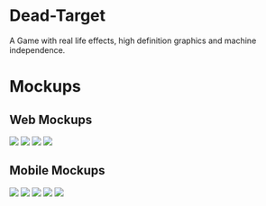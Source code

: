# Dead-Target
A Game with real life effects, high definition graphics and machine independence.

# Mockups
## Web Mockups
<img src="Mockups/Web/home.PNG">
<img src="Mockups/Web/arselination.PNG">
<img src="Mockups/Web/ss.PNG">
<img src="Mockups/Web/contact.PNG">

## Mobile Mockups
<img src="Mockups/Mobile/Home screen.png">
<img src="Mockups/Mobile/signup.png">
<img src="Mockups/Mobile/signin.png">
<img src="Mockups/Mobile/Player customization.png">
<img src="Mockups/Mobile/Arsenal selection.png">
